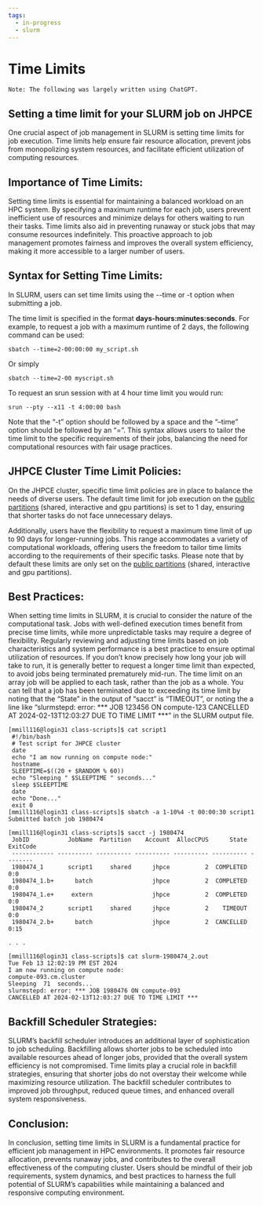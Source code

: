 ```yaml
---
tags:
  - in-progress
  - slurm
---
```


# Time Limits

```
Note: The following was largely written using ChatGPT.
```

## Setting a time limit for your SLURM job on JHPCE

One crucial aspect of job management in SLURM is setting time limits for job execution. Time limits help ensure fair resource allocation, prevent jobs from monopolizing system resources, and facilitate efficient utilization of computing resources.

## Importance of Time Limits:
Setting time limits is essential for maintaining a balanced workload on an HPC system. By specifying a maximum runtime for each job, users prevent inefficient use of resources and minimize delays for others waiting to run their tasks. Time limits also aid in preventing runaway or stuck jobs that may consume resources indefinitely. This proactive approach to job management promotes fairness and improves the overall system efficiency, making it more accessible to a larger number of users.

## Syntax for Setting Time Limits:
In SLURM, users can set time limits using the --time or -t option when submitting a job. 

The time limit is specified in the format **days-hours:minutes:seconds**. For example, to request a job with a maximum runtime of 2 days, the following command can be used:

`sbatch --time=2-00:00:00 my_script.sh`

Or simply

`sbatch --time=2-00 myscript.sh`


To request an srun session with at 4 hour time limit you would run:

`srun --pty --x11 -t 4:00:00 bash`

Note that the “-t” option should be followed by a space and the “–time” option should be followed by an “=”. This syntax allows users to tailor the time limit to the specific requirements of their jobs, balancing the need for computational resources with fair usage practices.

## JHPCE Cluster Time Limit Policies:
On the JHPCE cluster, specific time limit policies are in place to balance the needs of diverse users. The default time limit for job execution on the [public partitions](../slurm/partitions.md) (shared, interactive and gpu partitions) is set to 1 day, ensuring that shorter tasks do not face unnecessary delays. 

Additionally, users have the flexibility to request a maximum time limit of up to 90 days for longer-running jobs. This range accommodates a variety of computational workloads, offering users the freedom to tailor time limits according to the requirements of their specific tasks. Please note that by default these limits are only set on the [public partitions](../slurm/partitions.md) (shared, interactive and gpu partitions).

## Best Practices:

When setting time limits in SLURM, it is crucial to consider the nature of the computational task.
Jobs with well-defined execution times benefit from precise time limits, while more unpredictable tasks may require a degree of flexibility.
Regularly reviewing and adjusting time limits based on job characteristics and system performance is a best practice to ensure optimal utilization of resources.
If you don’t know precisely how long your job will take to run, it is generally better to request a longer time limit than expected, to avoid jobs being terminated prematurely mid-run.
The time limit on an array job will be applied to each task, rather than the job as a whole.
You can tell that a job has been terminated due to exceeding its time limit by noting that the “State” in the output of “sacct” is “TIMEOUT”, or noting the a line like “slurmstepd: error: *** JOB 123456 ON compute-123 CANCELLED AT 2024-02-13T12:03:27 DUE TO TIME LIMIT ***” in the SLURM output file.

```
[mmill116@login31 class-scripts]$ cat script1
 #!/bin/bash
 # Test script for JHPCE cluster
 date
 echo "I am now running on compute node:"
 hostname
 SLEEPTIME=$((20 + $RANDOM % 60))
 echo "Sleeping " $SLEEPTIME " seconds..."
 sleep $SLEEPTIME
 date
 echo "Done..."
 exit 0 
[mmill116@login31 class-scripts]$ sbatch -a 1-10%4 -t 00:00:30 script1
Submitted batch job 1980474 

[mmill116@login31 class-scripts]$ sacct -j 1980474
 JobID           JobName  Partition    Account  AllocCPUS      State ExitCode 
 ------------ ---------- ---------- ---------- ---------- ---------- -------- 
 1980474_1       script1     shared      jhpce          2  COMPLETED      0:0 
 1980474_1.b+      batch                 jhpce          2  COMPLETED      0:0 
 1980474_1.e+     extern                 jhpce          2  COMPLETED      0:0 
 1980474_2       script1     shared      jhpce          2    TIMEOUT      0:0 
 1980474_2.b+      batch                 jhpce          2  CANCELLED     0:15

. . .

[mmill116@login31 class-scripts]$ cat slurm-1980474_2.out
Tue Feb 13 12:02:19 PM EST 2024
I am now running on compute node:
compute-093.cm.cluster
Sleeping  71  seconds...
slurmstepd: error: *** JOB 1980476 ON compute-093 
CANCELLED AT 2024-02-13T12:03:27 DUE TO TIME LIMIT *** 
```

## Backfill Scheduler Strategies:

SLURM’s backfill scheduler introduces an additional layer of sophistication to job scheduling. Backfilling allows shorter jobs to be scheduled into available resources ahead of longer jobs, provided that the overall system efficiency is not compromised. Time limits play a crucial role in backfill strategies, ensuring that shorter jobs do not overstay their welcome while maximizing resource utilization. The backfill scheduler contributes to improved job throughput, reduced queue times, and enhanced overall system responsiveness.

## Conclusion:
In conclusion, setting time limits in SLURM is a fundamental practice for efficient job management in HPC environments. It promotes fair resource allocation, prevents runaway jobs, and contributes to the overall effectiveness of the computing cluster. Users should be mindful of their job requirements, system dynamics, and best practices to harness the full potential of SLURM’s capabilities while maintaining a balanced and responsive computing environment.

